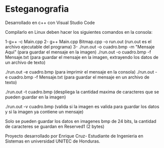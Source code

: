 # Esteganografia
Desarrollado en c++ con Visual Studio Code

Compilarlo en Linux deben hacer los siguientes comandos en la consola:

1-g++ -c Main.cpp 
2- g++ Main.cpp Bitmap.cpp -o run.out (run.out es el archivo ejecutable del programa)
3-
  ./run.out -o cuadro.bmp -m "Mensaje Aqui"  (para guardar el mensaje en la imagen)
  ./run.out -o cuadro.bmp -f Mensaje.txt   (para guardar el mensaje en la imagen, extrayendo los datos de un archivo de texto)
  
  ./run.out -e cuadro.bmp (para imprimir el mensaje en la consola)
  ./run.out -e cuadro.bmp -f Mensaje.txt (para guardar el mensaje en un archivo de texto)
  
  ./run.out -t cuadro.bmp (despliega la cantidad maxima de caracteres que se pueden guardar en la imagen)
  
  ./run.out -v cuadro.bmp (valida si la imagen es valida para guardar los datos y si la imagen ya contiene un mensaje)
  
  Solo se pueden guardar los datos en imagenes bmp de 24 bits, la cantidad de caracteres se guardan en Reserved1 (2 bytes)
  
  Proyecto desarrollado por Enrique Cruz- Estudiante de Ingenieria en Sistemas en universidad UNITEC de Honduras.
  
  
